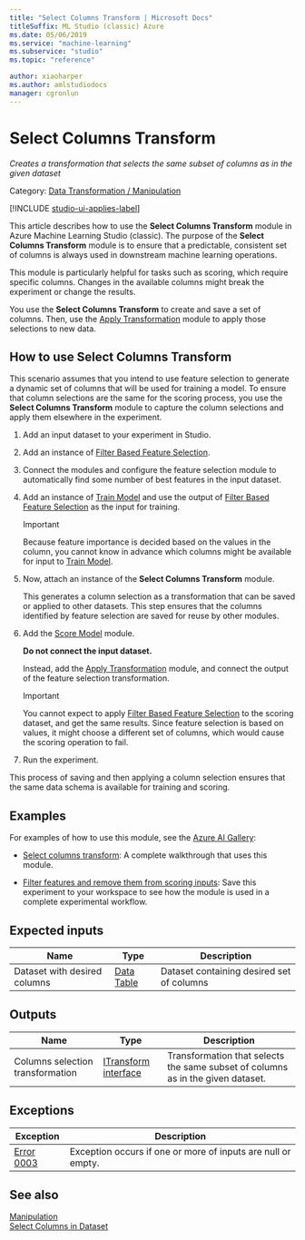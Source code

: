 ```yaml
---
title: "Select Columns Transform | Microsoft Docs"
titleSuffix: ML Studio (classic) Azure
ms.date: 05/06/2019
ms.service: "machine-learning"
ms.subservice: "studio"
ms.topic: "reference"

author: xiaoharper
ms.author: amlstudiodocs
manager: cgronlun
---
```

# Select Columns Transform

*Creates a transformation that selects the same subset of columns as in the given dataset*

Category: [Data Transformation / Manipulation](data-transformation-manipulation.md)  

[!INCLUDE [studio-ui-applies-label](../includes/studio-ui-applies-label.md)]

This article describes how to use the **Select Columns Transform** module in Azure Machine Learning Studio (classic). The purpose of the **Select Columns Transform** module is to ensure that a predictable, consistent set of columns is always used in downstream machine learning operations.

This module is particularly helpful for tasks such as scoring, which require specific columns. Changes in the available columns might break the experiment or change the results.

You use the **Select Columns Transform** to create and save a set of columns. Then, use the [Apply Transformation](apply-transformation.md) module to apply those selections to new data.

## How to use Select Columns Transform

This scenario assumes that you intend to use feature selection to generate a dynamic set of columns that will be used for training a model. To ensure that column selections are the same for the scoring process, you use the **Select Columns Transform** module to capture the column selections and apply them elsewhere in the experiment.

1. Add an input dataset to your experiment in Studio.

2. Add an instance of [Filter Based Feature Selection](filter-based-feature-selection.md).

3. Connect the modules and configure the feature selection module to automatically find some number of best features in the input dataset.

4. Add an instance of [Train Model](train-model.md) and use the output of [Filter Based Feature Selection](filter-based-feature-selection.md) as the input for training.

    > [!IMPORTANT]
    > Because feature importance is decided based on the values in the column, you cannot know in advance which columns might be available for input to [Train Model](train-model.md).  

5. Now, attach an instance of the **Select Columns Transform** module. 

    This generates a column selection as a transformation that can be saved or applied to other datasets. This step ensures that the columns identified by feature selection are saved for reuse by other modules.

6. Add the [Score Model](score-model.md) module. 

    **Do not connect the input dataset.**

    Instead, add the [Apply Transformation](apply-transformation.md) module, and connect the output of the feature selection transformation.

   > [!IMPORTANT]
   > You cannot expect to apply [Filter Based Feature Selection](filter-based-feature-selection.md) to the scoring dataset, and get the same results. Since feature selection is based on values, it might choose a different set of columns, which would cause the scoring operation to fail.

7. Run the experiment.

This process of saving and then applying a column selection ensures that the same data schema is available for training and scoring.

## Examples

For examples of how to use this module, see the [Azure AI Gallery](https://gallery.azure.ai):

+ [Select columns transform](https://gallery.azure.ai/Experiment/Select-columns-transform-1): A complete walkthrough that uses this module.

+ [Filter features and remove them from scoring inputs](https://gallery.azure.ai/Experiment/Filter-Features-And-Remove-Them-From-Scoring-Inputs-1): Save this experiment to your workspace to see how the module is used in a complete experimental workflow.

## Expected inputs

|Name|Type|Description|  
|----------|----------|-----------------|  
|Dataset with desired columns|[Data Table](data-table.md)|Dataset containing desired set of columns|  

## Outputs

|Name|Type|Description|  
|----------|----------|-----------------|  
|Columns selection transformation|[ITransform interface](itransform-interface.md)|Transformation that selects the same subset of columns as in the given dataset.|  

## Exceptions

|Exception|Description|  
|---------------|-----------------|  
|[Error 0003](errors/error-0003.md)|Exception occurs if one or more of inputs are null or empty.|  

## See also

[Manipulation](data-transformation-manipulation.md)   
 [Select Columns in Dataset](select-columns-in-dataset.md)   
